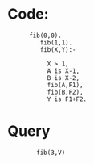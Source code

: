 # Code: 



          fib(0,0).
             fib(1,1).
             fib(X,Y):- 
    
               X > 1,
               A is X-1,
               B is X-2,
               fib(A,F1),
               fib(B,F2),
               Y is F1+F2. 
               
               
 # Query
 
      
            fib(3,V)
